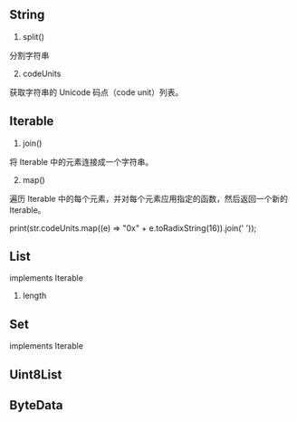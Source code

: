 
## String

1. split()

分割字符串

2. codeUnits 

获取字符串的 Unicode 码点（code unit）列表。

## Iterable

1. join()

将 Iterable 中的元素连接成一个字符串。

2. map()

遍历 Iterable 中的每个元素，并对每个元素应用指定的函数，然后返回一个新的 Iterable。

print(str.codeUnits.map((e) => "0x" + e.toRadixString(16)).join(' '));

## List 

implements Iterable

1. length

## Set

implements Iterable

## Uint8List


## ByteData

